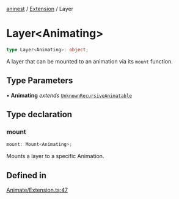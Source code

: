 [aninest](../../index.md) / [Extension](../index.md) / Layer

# Layer\<Animating\>

```ts
type Layer<Animating>: object;
```

A layer that can be mounted to an animation via its `mount` function.

## Type Parameters

• **Animating** *extends* [`UnknownRecursiveAnimatable`](../../AnimatableTypes/type-aliases/UnknownRecursiveAnimatable.md)

## Type declaration

### mount

```ts
mount: Mount<Animating>;
```

Mounts a layer to a specific Animation.

## Defined in

[Animate/Extension.ts:47](https://github.com/zphrs/aninest/blob/ba102fd602fb72315102b5ca371477900b4b57ce/core/src/Animate/Extension.ts#L47)
